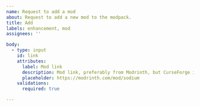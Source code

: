 ```yaml
---
name: Request to add a mod
about: Request to add a new mod to the modpack.
title: Add
labels: enhancement, mod
assignees: ''

body:
  - type: input
    id: link
    attributes:
      label: Mod link
      description: Mod link, preferably from Modrinth, but CurseForge is allowed if there's no Modrinth version.
      placeholder: https://modrinth.com/mod/sodium
    validations:
      required: true

---
```

